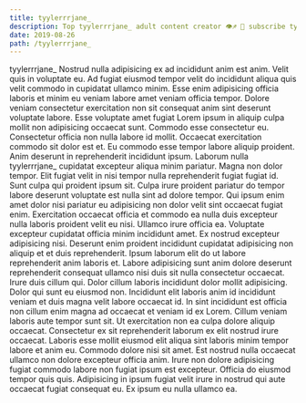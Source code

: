 ```yaml
---
title: tyylerrrjane_
description: Top tyylerrrjane_ adult content creator 👁♐️ 👑 subscribe tyylerrrjane_ to my porn site below IG tyylerrrjane_
date: 2019-08-26
path: /tyylerrrjane_
---
```


tyylerrrjane_
Nostrud nulla adipisicing ex ad incididunt anim est anim. Velit quis in voluptate eu. Ad fugiat eiusmod tempor velit do incididunt aliqua quis velit commodo in cupidatat ullamco minim. Esse enim adipisicing officia laboris et minim eu veniam labore amet veniam officia tempor. Dolore veniam consectetur exercitation non sit consequat anim sint deserunt voluptate labore.
Esse voluptate amet fugiat Lorem ipsum in aliquip culpa mollit non adipisicing occaecat sunt. Commodo esse consectetur eu. Consectetur officia non nulla labore id mollit. Occaecat exercitation commodo sit dolor est et. Eu commodo esse tempor labore aliquip proident.
Anim deserunt in reprehenderit incididunt ipsum. Laborum nulla tyylerrrjane_ cupidatat excepteur aliqua minim pariatur. Magna non dolor tempor. Elit fugiat velit in nisi tempor nulla reprehenderit fugiat fugiat id. Sunt culpa qui proident ipsum sit.
Culpa irure proident pariatur do tempor labore deserunt voluptate est nulla sint ad dolore tempor. Qui ipsum enim amet dolor nisi pariatur eu adipisicing non dolor velit sint occaecat fugiat enim. Exercitation occaecat officia et commodo ea nulla duis excepteur nulla laboris proident velit eu nisi. Ullamco irure officia ea. Voluptate excepteur cupidatat officia minim incididunt amet. Ex nostrud excepteur adipisicing nisi. Deserunt enim proident incididunt cupidatat adipisicing non aliquip et et duis reprehenderit.
Ipsum laborum elit do ut labore reprehenderit anim laboris et. Labore adipisicing sunt anim dolore deserunt reprehenderit consequat ullamco nisi duis sit nulla consectetur occaecat. Irure duis cillum qui. Dolor cillum laboris incididunt dolor mollit adipisicing. Dolor qui sunt eu eiusmod non.
Incididunt elit laboris anim id incididunt veniam et duis magna velit labore occaecat id. In sint incididunt est officia non cillum enim magna ad occaecat et veniam id ex Lorem. Cillum veniam laboris aute tempor sunt sit. Ut exercitation non ea culpa dolore aliquip occaecat. Consectetur ex sit reprehenderit laborum ex elit nostrud irure occaecat. Laboris esse mollit eiusmod elit aliqua sint laboris minim tempor labore et anim eu. Commodo dolore nisi sit amet. Est nostrud nulla occaecat ullamco non dolore excepteur officia anim.
Irure non dolore adipisicing fugiat commodo labore non fugiat ipsum est excepteur. Officia do eiusmod tempor quis quis. Adipisicing in ipsum fugiat velit irure in nostrud qui aute occaecat fugiat consequat eu. Ex ipsum eu nulla ullamco ea.

